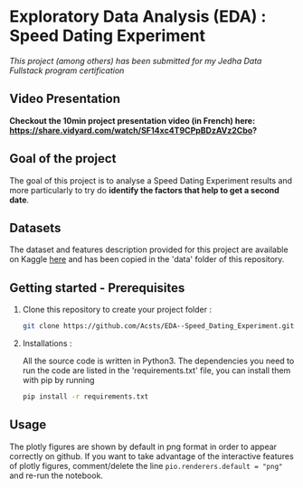 # Exploratory Data Analysis (EDA) : Speed Dating Experiment

*This project (among others) has been submitted for my Jedha Data Fullstack program certification*

## Video Presentation

**Checkout the 10min project presentation video (in French) here: https://share.vidyard.com/watch/SF14xc4T9CPpBDzAVz2Cbo?**

## Goal of the project

The goal of this project is to analyse a Speed Dating Experiment results and more particularly to try do **identify the factors that help to get a second date**.

## Datasets

The dataset and features description provided for this project are available on Kaggle [here](https://www.kaggle.com/datasets/annavictoria/speed-dating-experiment) and has been copied in the 'data' folder of this repository.

## Getting started - Prerequisites

1. Clone this repository to create your project folder :
    ```sh
    git clone https://github.com/Acsts/EDA--Speed_Dating_Experiment.git
    ```

2. Installations : 

    All the source code is written in Python3. 
    The dependencies you need to run the code are listed in the 'requirements.txt' file, you can install them with pip by running 

    ```sh
    pip install -r requirements.txt
    ```

## Usage

The plotly figures are shown by default in png format in order to appear correctly on github. 
If you want to take advantage of the interactive features of plotly figures, comment/delete the line `pio.renderers.default = "png"` and re-run the notebook.
